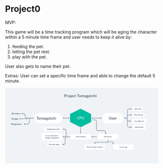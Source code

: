 # Project0

MVP:

This game will be a time tracking program which will be aging the character within a 5 minute time frame and user needs to keep it alive by:

1. feeding the pet.
2. letting the pet rest.
3. play with the pet.

User also gets to name their pet.

Extras:
User can set a specific time frame and able to change the default 5 minute.


<img src="1.png" alt="Wireframe">
